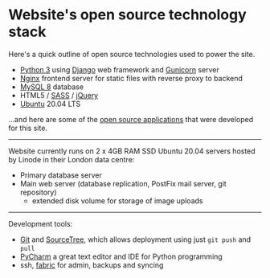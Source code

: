 Website's open source technology stack
======================================

Here's a quick outline of open source technologies used to power the site.


* [Python 3](https://www.python.org) using [Django](https://www.djangoproject.com) web framework and
   [Gunicorn](http://gunicorn.org) server
* [Nginx](http://nginx.com) frontend server for static files with reverse proxy to backend
* [MySQL 8](https://www.mysql.com) database
* HTML5 / [SASS](http://sass-lang.com) / [jQuery](https://jquery.com)
* [Ubuntu](http://www.ubuntu.com) 20.04 LTS


...and here are some of the [open source applications](https://github.com/fmalina)
that were developed for this site.

---

Website currently runs on 2 x 4GB RAM SSD Ubuntu 20.04 servers hosted by
Linode in their London data centre:

* Primary database server
* Main web server (database replication, PostFix mail server, git repository)
	+ extended disk volume for storage of image uploads

---


Development tools:


* [Git](http://git-scm.com) and [SourceTree](http://www.sourcetreeapp.com),
  which allows deployment using just `git push` and `pull`
* [PyCharm](https://www.jetbrains.com/pycharm/) a great text editor and IDE for Python programming
* ssh, [fabric](http://www.fabfile.org) for admin, backups and syncing
